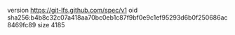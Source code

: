 version https://git-lfs.github.com/spec/v1
oid sha256:b4b8c32c07a418aa70bc0eb1c87f9bf0e9c1ef95293d6b0f250686ac8469fc89
size 4185
